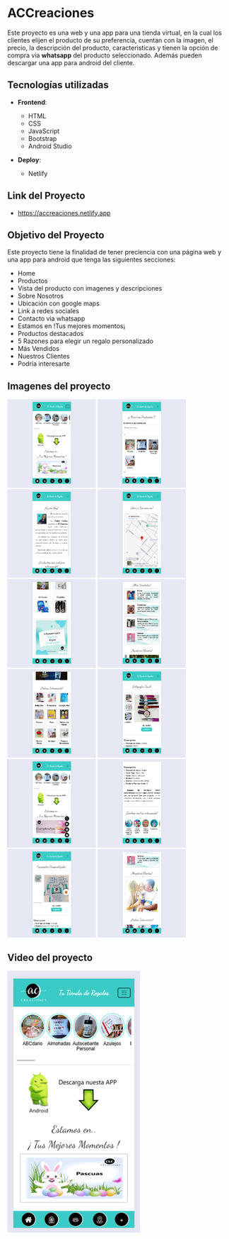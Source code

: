 # ACCreaciones

Este proyecto es una web y una app para una tienda virtual, en la cual los clientes elijen el producto de su preferencia, cuentan con la imagen, el precio, la descripción del producto, caracteristicas y tienen la opción de compra via **whatsapp** del producto seleccionado. Además pueden descargar una app para android del cliente.

## Tecnologías utilizadas

- **Frontend**:
  - HTML
  - CSS
  - JavaScript
  - Bootstrap
  - Android Studio
 

- **Deploy**:
  - Netlify

## Link del Proyecto
- https://accreaciones.netlify.app
  
## Objetivo del Proyecto

Este proyecto tiene la finalidad de tener preciencia con una página web y una app para android que tenga las siguientes secciones:

- Home
- Productos
- Vista del producto con imagenes y descripciones
- Sobre Nosotros
- Ubicación con google maps
- Link a redes sociales
- Contacto via whatsapp
- Estamos en !Tus mejores momentos¡
- Productos destacados
- 5 Razones para elegir un regalo personalizado
- Más Vendidos
- Nuestros Clientes
- Podría interesarte

## Imagenes del proyecto

<img src="https://github.com/elavincho/ACCreaciones2.0/blob/master/assets/img_proyecto/Captura_de_pantalla_1.png" width="200" height="200" alt="img"/>         <img src="https://github.com/elavincho/ACCreaciones2.0/blob/master/assets/img_proyecto/Captura_de_pantalla_2.png" width="200" height="200" alt="img"/>
<img src="https://github.com/elavincho/ACCreaciones2.0/blob/master/assets/img_proyecto/Captura_de_pantalla_3.png" width="200" height="200" alt="img"/>          <img src="https://github.com/elavincho/ACCreaciones2.0/blob/master/assets/img_proyecto/Captura_de_pantalla_4.png" width="200" height="200" alt="img"/>      <img src="https://github.com/elavincho/ACCreaciones2.0/blob/master/assets/img_proyecto/Captura_de_pantalla_5.png" width="200" height="200" alt="img"/>        <img src="https://github.com/elavincho/ACCreaciones2.0/blob/master/assets/img_proyecto/Captura_de_pantalla_6.png" width="200" height="200" alt="img"/>        <img src="https://github.com/elavincho/ACCreaciones2.0/blob/master/assets/img_proyecto/Captura_de_pantalla_7.png" width="200" height="200" alt="img"/>        <img src="https://github.com/elavincho/ACCreaciones2.0/blob/master/assets/img_proyecto/Captura_de_pantalla_8.png" width="200" height="200" alt="img"/>        <img src="https://github.com/elavincho/ACCreaciones2.0/blob/master/assets/img_proyecto/Captura_de_pantalla_9.png" width="200" height="200" alt="img"/>        <img src="https://github.com/elavincho/ACCreaciones2.0/blob/master/assets/img_proyecto/Captura_de_pantalla_10.png" width="200" height="200" alt="img"/>        <img src="https://github.com/elavincho/ACCreaciones2.0/blob/master/assets/img_proyecto/Captura_de_pantalla_11.png" width="200" height="200" alt="img"/>        <img src="https://github.com/elavincho/ACCreaciones2.0/blob/master/assets/img_proyecto/Captura_de_pantalla_12.png" width="200" height="200" alt="img"/>



## Video del proyecto

[![Video tutorial](https://github.com/elavincho/ACCreaciones2.0/blob/master/assets/img_proyecto/ing_video.png)](https://youtu.be/BDLIg_sSFqw)
